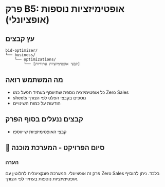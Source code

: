 # פרק B5: אופטימיזציות נוספות (אופציונלי)

## עץ קבצים
```
bid-optimizer/
└── business/
    └── optimizations/
        └── [קבצי אופטימיזציות עתידיות]
```

## מה המשתמש רואה
- כל אופטימיזציה נוספת שתיווסף בעתיד תפעל כמו Zero Sales
- sheets נוספים בקבצי הפלט לפי הצורך
- הודעות על כמות השינויים

## קבצים ננעלים בסוף הפרק
- קבצי האופטימיזציות שייווספו

## 🎉 **סיום הפרויקט - המערכת מוכנה**

### הערה
פרק זה אופציונלי. המערכת פונקציונלית לחלוטין עם Zero Sales בלבד.
ניתן להוסיף אופטימיזציות נוספות בעתיד לפי הצורך.